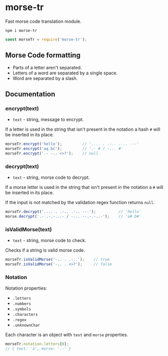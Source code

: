 # morse-tr

Fast morse code translation module.

`npm i morse-tr`

```js
const morseTr = require('morse-tr');
```

## Morse Code formatting

* Parts of a letter aren't separated.
* Letters of a word are separated by a single space.
* Word are separated by a slash.

## Documentation

### encrypt(text)

* `text` - string, message to encrypt.

If a letter is used in the string that isn't present in the notation a hash `#` will be inserted in its place.

```js
morseTr.encrypt('hello');         // '.... . .-.. .-.. ---'
morseTr.encrypt('aą bć');         // '.- # / -... #'
morseTr.encrypt('.- -.. <>?');    // null
```

### decrypt(text)

* `text` - string, morse code to decrypt.

If a morse letter is used in the string that isn't present in the notation a `#` will be inserted in its place.

If the input is not matched by the validation regex function returns `null`.

```js
morseTr.decrypt('.... . .-.. .-.. ---');          // 'hello'
morse.decrypt('.- .-.-...- / -... --.-.-..-');    // 'a# b#'
```

### isValidMorse(text)

* `text` - string, morse code to check.

Checks if a string is valid morse code.

```js
morseTr.isValidMorse('-.. . .-..');    // true
morseTr.isValidMorse('-.. . <>?');     // false
```

### Notation

Notation properties:

* `.letters`
* `.numbers`
* `.symbols`
* `.characters`
* `.regex`
* `.unknownChar`

Each character is an object with `text` and `morse` properties.

```js
morseTr.notation.letters[0];
// { text: 'a', morse: '.-' }
```
